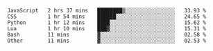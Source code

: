 
<!--START_SECTION:waka-->

```text
JavaScript   2 hrs 37 mins   ████████▒░░░░░░░░░░░░░░░░   33.93 %
CSS          1 hr 54 mins    ██████░░░░░░░░░░░░░░░░░░░   24.65 %
Python       1 hr 12 mins    ████░░░░░░░░░░░░░░░░░░░░░   15.62 %
Lua          1 hr 10 mins    ███▓░░░░░░░░░░░░░░░░░░░░░   15.31 %
Bash         11 mins         ▓░░░░░░░░░░░░░░░░░░░░░░░░   02.58 %
Other        11 mins         ▓░░░░░░░░░░░░░░░░░░░░░░░░   02.53 %
```

<!--END_SECTION:waka-->

<!--unk0e-ctrlmd-blitzh-->
